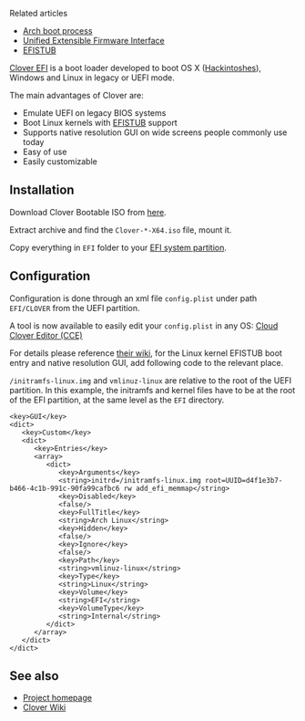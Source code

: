 Related articles

*   [Arch boot process](/index.php/Arch_boot_process "Arch boot process")
*   [Unified Extensible Firmware Interface](/index.php/Unified_Extensible_Firmware_Interface "Unified Extensible Firmware Interface")
*   [EFISTUB](/index.php/EFISTUB "EFISTUB")

[Clover EFI](https://sourceforge.net/projects/cloverefiboot/) is a boot loader developed to boot OS X ([Hackintoshes](https://en.wikipedia.org/wiki/en:Hackintosh "wikipedia:en:Hackintosh")), Windows and Linux in legacy or UEFI mode.

The main advantages of Clover are:

*   Emulate UEFI on legacy BIOS systems
*   Boot Linux kernels with [EFISTUB](/index.php/EFISTUB "EFISTUB") support
*   Supports native resolution GUI on wide screens people commonly use today
*   Easy of use
*   Easily customizable

## Installation

Download Clover Bootable ISO from [here](https://sourceforge.net/projects/cloverefiboot/files/Bootable_ISO/).

Extract archive and find the `Clover-*-X64.iso` file, mount it.

Copy everything in `EFI` folder to your [EFI system partition](/index.php/EFI_system_partition "EFI system partition").

## Configuration

Configuration is done through an xml file `config.plist` under path `EFI/CLOVER` from the UEFI partition.

A tool is now available to easily edit your `config.plist` in any OS: [Cloud Clover Editor (CCE)](http://cloudclovereditor.altervista.org/cce/index.php)

For details please reference [their wiki](https://sourceforge.net/p/cloverefiboot/wiki/Home/), for the Linux kernel EFISTUB boot entry and native resolution GUI, add following code to the relevant place.

`/initramfs-linux.img` and `vmlinuz-linux` are relative to the root of the UEFI partition. In this example, the initramfs and kernel files have to be at the root of the EFI partition, at the same level as the `EFI` directory.

```
<key>GUI</key>
<dict>
   <key>Custom</key>
   <dict>
      <key>Entries</key>
      <array>
         <dict>
            <key>Arguments</key>
            <string>initrd=/initramfs-linux.img root=UUID=d4f1e3b7-b466-4c1b-991c-90fa99cafbc6 rw add_efi_memmap</string>
            <key>Disabled</key>
            <false/>
            <key>FullTitle</key>
            <string>Arch Linux</string>
            <key>Hidden</key>
            <false/>
            <key>Ignore</key>
            <false/>
            <key>Path</key>
            <string>vmlinuz-linux</string>
            <key>Type</key>
            <string>Linux</string>
            <key>Volume</key>
            <string>EFI</string>
            <key>VolumeType</key>
            <string>Internal</string>
         </dict>
      </array>
   </dict>
</dict>

```

## See also

*   [Project homepage](https://sourceforge.net/projects/cloverefiboot/)
*   [Clover Wiki](https://sourceforge.net/p/cloverefiboot/wiki/Home/)